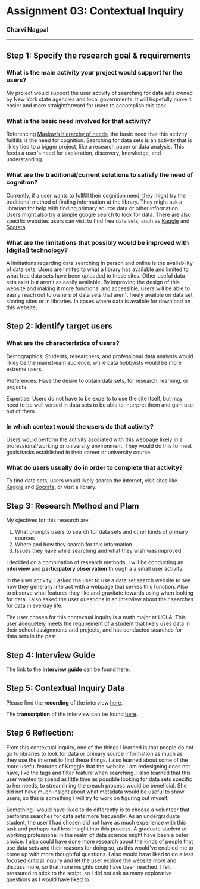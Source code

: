 # Assignment 03: Contextual Inquiry

### Charvi Nagpal

---

## Step 1: Specify the research goal & requirements

### What is the main activity your project would support for the users?

My project would support the user activity of searching for data sets owned by New York state agencies and local governments. It will hopefully make it easier and more straightforward for users to accomplish this task.

### What is the basic need involved for that activity?

Referencing [Maslow’s hierarchy of needs](https://en.wikipedia.org/wiki/Maslow's_hierarchy_of_needs), the basic need that this activity fullfills is the need for cognition. Searching for data sets is an activity that is likley tied to a bigger project, like a research paper or data analysis. This feeds a user's need for exploration, discovery, knowledge, and understanding. 

### What are the traditional/current solutions to satisfy the need of cognition?

Currently, if a user wants to fullfill their cognition need, they might try the traditional method of finding information at the library. They might ask a librarian for help with finding primary source data or other information. Users might also try a simple google search to look for data. There are also specific websites users can visit to find free data sets, such as [Kaggle](https://www.kaggle.com/datasets) and [Socrata](https://opendata.socrata.com/). 

### What are the limitations that possibly would be improved with (digital) technology?

A limitations regarding data searching in person and online is the availability of data sets. Users are limited to what a library has available and limited to what free data sets have been uploaded to these sites. Other useful data sets exist but aren't as easily available. By improving the design of this website and making it more functional and accessible, users will be able to easily reach out to owners of data sets that aren't freely availble on data set sharing sites or in libraries. In cases where data is availble for download on this website, 

## Step 2: Identify target users

### What are the characteristics of users?

Demographics: Students, researchers, and professional data analysts would likley be the mainstream audience, while data hobbyists would be more extreme users.

Preferences: Have the desire to obtain data sets, for research, learning, or projects. 

Expertise: Users do not have to be experts to use the site itself, but may need to be well versed in data sets to be able to interpret them and gain use out of them. 

### In which context would the users do that activity? 

Users would perform the activity asociated with this webpage likely in a professional/working or university environment. They would do this to meet goals/tasks established in their career or university course. 

### What do users usually do in order to complete that activity? 

To find data sets, users would likely search the internet, visit sites like [Kaggle](https://www.kaggle.com/datasets) and [Socrata](https://opendata.socrata.com/), or visit a library. 

## Step 3: Research Method and Plam

My ojectives for this research are:

1. What prompts users to search for data sets and other kinds of primary sources
2. Where and how they search for this information
3. Issues they have while searching and what they wish was improved

I decided on a combination of research methods. I will be conducting an **interview** and **participatory observation** through a a small user activity.

In the user activity, I asked the user to use a data set search website to see how they generally interact with a webpage that serves this function. Also to observe what features they like and gravitate towards using when looking for data. I also asked the user questions in an interview about their searches for data in everday life.

The user chosen for this contextual inquiry is a math major at UCLA. This user adequetely meets the requirement of a student that likely uses data in their school assignments and projects, and has conducted searches for data sets in the past. 

## Step 4: Interview Guide

The link to the **interview guide** can be found [here](https://docs.google.com/document/d/1kDuoKffRKIUAyq6ABM2Oo4nrJJf8OYtK5h05zG0BuM0/edit?usp=sharing). 

## Step 5: Contextual Inquiry Data

Please find the **recording** of the interview [here](https://linksharing.samsungcloud.com/jQvmXcNW7ZkQ).

The **transcription** of the interview can be found [here](https://docs.google.com/document/d/1JDcdkrHKwXvchqzjrLBNpWI9nldk1X2loBC06x4jBAw/edit?usp=sharing).


## Step 6 Reflection: 

From this contextual inquiry, one of the things I learned is that people do not go to libraries to look for data or primary source information as much as they use the internet to find these things. I also learned about some of the more useful features of Kraggle that the website I am redesigning does not have, like the tags and filter feature when searching. I also learned that this user wanted to spend as little time as possible looking for data sets specific to her needs, to streamlining the sreach process would be beneficial. She did not have much insight about what metadata would be useful to show users, so this is something I will try to work on figuring out myself. 

Something I would have liked to do differently is to choose a volunteer that performs searches for data sets more frequently. As an undergraduate student, the user I had chosen did not have as much experience with this task and perhaps had less insight into this process. A graduate student or working professional in the realm of data science might have been a beter choice. I also could have done more research about the kinds of people that use data sets and their reasons for doing so, as this would've enabled me to come up with more thoughtful questions. I also would have liked to do a less focused critical inquiry and let the user explore the website more and discuss more, so that more insights could have been reached. I felt pressured to stick to the script, so I did not ask as many explorative questions as I would have liked to. 
